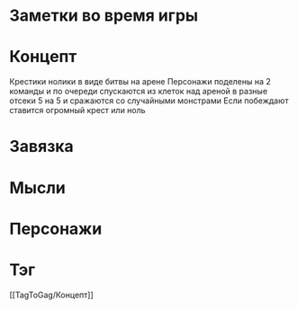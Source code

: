 # Заметки во время игры

# Концепт
Крестики нолики в виде битвы на арене
Персонажи поделены на 2 команды и по очереди спускаются из клеток над ареной в разные отсеки 5 на 5 и сражаются со случайными монстрами
Если побеждают ставится огромный крест или ноль
# Завязка

# Мысли

# Персонажи

# Тэг
[[TagToGag/Концепт]]